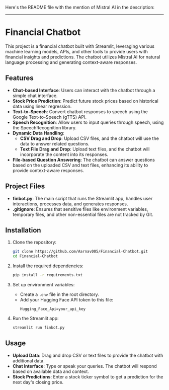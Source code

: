 Here's the README file with the mention of Mistral AI in the description:

---

# Financial Chatbot

This project is a financial chatbot built with Streamlit, leveraging various machine learning models, APIs, and other tools to provide users with financial insights and predictions. The chatbot utilizes Mistral AI for natural language processing and generating context-aware responses.

## Features

- **Chat-based Interface**: Users can interact with the chatbot through a simple chat interface.
- **Stock Price Prediction**: Predict future stock prices based on historical data using linear regression.
- **Text-to-Speech**: Convert chatbot responses to speech using the Google Text-to-Speech (gTTS) API.
- **Speech Recognition**: Allow users to input queries through speech, using the SpeechRecognition library.
- **Dynamic Data Handling**:
  - **CSV Drag and Drop**: Upload CSV files, and the chatbot will use the data to answer related questions.
  - **Text File Drag and Drop**: Upload text files, and the chatbot will incorporate the content into its responses.
- **File-based Question Answering**: The chatbot can answer questions based on the uploaded CSV and text files, enhancing its ability to provide context-aware responses.

## Project Files

- **finbot.py**: The main script that runs the Streamlit app, handles user interactions, processes data, and generates responses.
- **.gitignore**: Ensures that sensitive files like environment variables, temporary files, and other non-essential files are not tracked by Git.

## Installation

1. Clone the repository:
   ```bash
   git clone https://github.com/Aarnav005/Financial-Chatbot.git
   cd Financial-Chatbot
   ```

2. Install the required dependencies:
   ```bash
   pip install -r requirements.txt
   ```

3. Set up environment variables:
   - Create a `.env` file in the root directory.
   - Add your Hugging Face API token to this file:
     ```
     Hugging_Face_Api=your_api_key
     ```

4. Run the Streamlit app:
   ```bash
   streamlit run finbot.py
   ```

## Usage

- **Upload Data**: Drag and drop CSV or text files to provide the chatbot with additional data.
- **Chat Interface**: Type or speak your queries. The chatbot will respond based on available data and context.
- **Stock Predictions**: Enter a stock ticker symbol to get a prediction for the next day's closing price.
